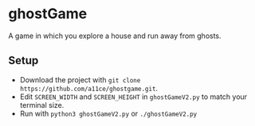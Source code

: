# ghostGame

A game in which you explore a house and run away from ghosts.

## Setup

- Download the project with `git clone https://github.com/a11ce/ghostgame.git`.
- Edit `SCREEN_WIDTH` and `SCREEN_HEIGHT` in `ghostGameV2.py` to match your terminal size.
- Run with `python3 ghostGameV2.py` or `./ghostGameV2.py`
